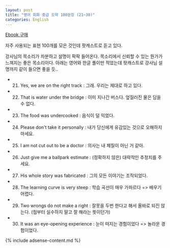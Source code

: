 ```yaml
---
layout: post
title: "영어 회화 중급 도약 100문장 (21~30)"
categories: English
---
```


[Ebook 구매](http://books.google.co.kr/books/about/%EC%98%81%EC%96%B4%ED%9A%8C%ED%99%94_%EC%A4%91%EA%B8%89%EB%8F%84%EC%95%BD_100_%EB%AC%B8%EC%9E%A5.html?id=OukwTPber6YC&redir_esc=y)

자주 사용되는 표현 100개를 모은 것인데 팟캐스트로 듣고 있다.

강사님의 목소리가 차분하고 설명이 팍팍 들어온다. 목소리에서 신뢰할 수 있는 뭔가가 느껴지는 좋은 목소리이다. 아래는 영어와 한글 풀이만 적었는데 팟캐스트로 강사님 설명까지 같이 들으면 좋을 듯..

- 21. Yes, we are on the right track : 그래. 우리는 제대로 하고 있다.
- 22. That is water under the bridge : 이미 지나간 버스다. 엎질러진 물은 담을 수 없다.
- 23. The food was undercooked : 음식이 덜 익었다.
- 24. Please don't take it personally : 내가 당신에게 유감있는 것으로 오해하지 마세요.
- 25. I am not cut out to be a doctor : 의사는 내 체질이 아닌 거 같아.
- 26. Just give me a ballpark estimate : (정확하지 않은) 대략적인 추정치를 주세요.
- 27. His whole story was fabricated : 그의 모든 이야기는 조작되었다.
- 28. The learning curve is very steep : 학습 곡선이 매우 가파르다 => 배우기 어렵다.
- 29. Two wrongs do not make a right : 잘못을 두번 한다고 해서 올바로 되진 않는다. (첨부터 실수하지 말고 잘 해라는 뜻이던가)
- 30. It was an eye-opening experience : 눈이 떠지는 경험이었다 => 놀라운 경험이었다.

{% include adsense-content.md %}
